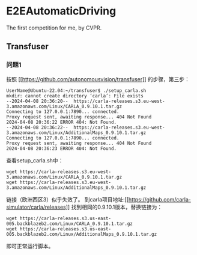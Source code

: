 # E2EAutomaticDriving
The first competition for me, by CVPR.

## Transfuser
### 问题1
按照 [[https://github.com/autonomousvision/transfuser]] 的步骤，第三步：
```shell
UserName@Ubuntu-22.04:~/transfuser$ ./setup_carla.sh
mkdir: cannot create directory ‘carla’: File exists
--2024-04-08 20:36:20--  https://carla-releases.s3.eu-west-3.amazonaws.com/Linux/CARLA_0.9.10.1.tar.gz
Connecting to 127.0.0.1:7890... connected.
Proxy request sent, awaiting response... 404 Not Found
2024-04-08 20:36:22 ERROR 404: Not Found.
--2024-04-08 20:36:22--  https://carla-releases.s3.eu-west-3.amazonaws.com/Linux/AdditionalMaps_0.9.10.1.tar.gz
Connecting to 127.0.0.1:7890... connected.
Proxy request sent, awaiting response... 404 Not Found
2024-04-08 20:36:23 ERROR 404: Not Found.
```
查看setup_carla.sh中：
```shell
wget https://carla-releases.s3.eu-west-3.amazonaws.com/Linux/CARLA_0.9.10.1.tar.gz
wget https://carla-releases.s3.eu-west-3.amazonaws.com/Linux/AdditionalMaps_0.9.10.1.tar.gz
```
链接（欧洲西区3）似乎失效了。
到carla项目地址:[[https://github.com/carla-simulator/carla/releases]] 找到相同的0.9.10.1版本，替换链接为：
```shell
wget https://carla-releases.s3.us-east-005.backblazeb2.com/Linux/CARLA_0.9.10.1.tar.gz
wget https://carla-releases.s3.us-east-005.backblazeb2.com/Linux/AdditionalMaps_0.9.10.1.tar.gz
```
即可正常运行脚本。
